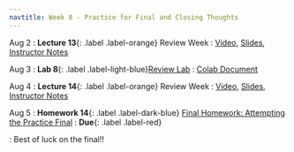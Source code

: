 ```yaml
---
navtitle: Week 8 - Practice for Final and Closing Thoughts
---
```


Aug 2
: **Lecture 13**{: .label .label-orange} Review Week
  : [Video](#), [Slides](#), [Instructor Notes](#)

Aug 3
: **Lab 8**{: .label .label-light-blue}[Review Lab](#)
  : [Colab Document](#)

Aug 4
: **Lecture 14**{: .label .label-orange} Review Week
  : [Video](#), [Slides](#), [Instructor Notes](#)

Aug 5
: **Homework 14**{: .label .label-dark-blue} [Final Homework: Attempting the Practice Final](#)
  : **Due**{: .label .label-red} 

: Best of luck on the final!!

